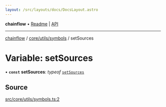 ```yaml
---
layout: /src/layouts/docs/DocsLayout.astro
---
```


**chainflow** • [Readme](/docs/README) \| [API](/docs/modules)

***

[chainflow](/docs/README) / [core/utils/symbols](/docs/core/utils/symbols/README) / setSources

# Variable: setSources

• **`const`** **setSources**: *typeof* [`setSources`](/docs/core/utils/symbols/variables/setSources)

## Source

[src/core/utils/symbols.ts:2](https://github.com/edwinlzs/chainflow/blob/99ff659/src/core/utils/symbols.ts#L2)

